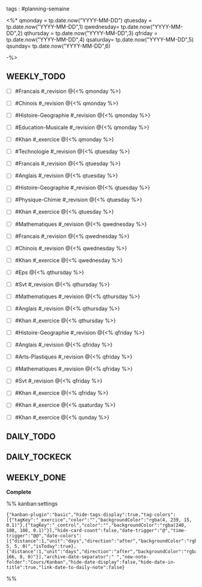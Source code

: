 

tags : #planning-semaine


<%*
qmonday = tp.date.now("YYYY-MM-DD")
qtuesday = tp.date.now("YYYY-MM-DD",1)
qwednesday= tp.date.now("YYYY-MM-DD",2)
qthursday = tp.date.now("YYYY-MM-DD",3)
qfriday = tp.date.now("YYYY-MM-DD",4)
qsaturday= tp.date.now("YYYY-MM-DD",5)
qsunday= tp.date.now("YYYY-MM-DD",6)

-%>


## WEEKLY_TODO

- [ ]  #Francais #_revision @{<% qmonday %>}
- [ ]  #Chinois #_revision  @{<% qmonday %>}
- [ ]  #Histoire-Geographie #_revision  @{<% qmonday %>}
- [ ] #Education-Musicale #_revision @{<% qmonday %>}
- [ ]  #Khan #_exercice @{<% qmonday %>}

- [ ] #Technologie #_revision @{<% qtuesday %>}
- [ ]  #Francais #_revision @{<% qtuesday %>}
- [ ]  #Anglais  #_revision @{<% qtuesday %>}
- [ ]  #Histoire-Geographie  #_revision @{<% qtuesday %>}
- [ ]  #Physique-Chimie #_revision @{<% qtuesday %>}
- [ ]  #Khan #_exercice @{<% qtuesday %>}

- [ ] #Mathematiques  #_revision @{<% qwednesday %>}
- [ ] #Francais  #_revision @{<% qwednesday %>}
- [ ] #Chinois #_revision @{<% qwednesday %>}
- [ ] #Khan #_exercice @{<% qwednesday %>}

- [ ] #Eps  @{<% qthursday %>}
- [ ]  #Svt  #_revision @{<% qthursday %>}
- [ ] #Mathematiques #_revision @{<% qthursday %>}
- [ ] #Anglais #_revision @{<% qthursday %>} 
- [ ] #Khan #_exercice @{<% qthursday %>}

- [ ] #Histoire-Geographie  #_revision @{<% qfriday %>}
- [ ]  #Anglais  #_revision @{<% qfriday %>}
- [ ] #Arts-Plastiques  #_revision @{<% qfriday %>}
- [ ]  #Mathematiques  #_revision @{<% qfriday %>} 
- [ ]  #Svt  #_revision @{<% qfriday %>} 
- [ ] #Khan #_exercice @{<% qfriday %>} 

- [ ] #Khan #_exercice @{<% qsaturday %>}  

- [ ] #Khan #_exercice @{<% qunday %>}  


## DAILY_TODO



## DAILY_TOCKECK



## WEEKLY_DONE

**Complete**




%% kanban:settings
```
{"kanban-plugin":"basic","hide-tags-display":true,"tag-colors":[{"tagKey":"_exercice","color":"","backgroundColor":"rgba(4, 239, 15, 0.1)"},{"tagKey":"_control","color":"","backgroundColor":"rgba(240, 108, 108, 0.1)"}],"hide-card-count":false,"date-trigger":"@","time-trigger":"@@","date-colors":[{"distance":1,"unit":"days","direction":"after","backgroundColor":"rgba(242, 5, 5, 0)","isToday":true},{"distance":1,"unit":"days","direction":"after","backgroundColor":"rgba(251, 166, 8, 0)"}],"archive-date-separator":" ","new-note-folder":"Cours/Kanban","hide-date-display":false,"hide-date-in-title":true,"link-date-to-daily-note":false}
```
%%

